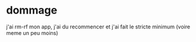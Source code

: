 # dommage

j'ai rm-rf mon app, j'ai du recommencer et j'ai fait le stricte minimum (voire meme un peu moins)
